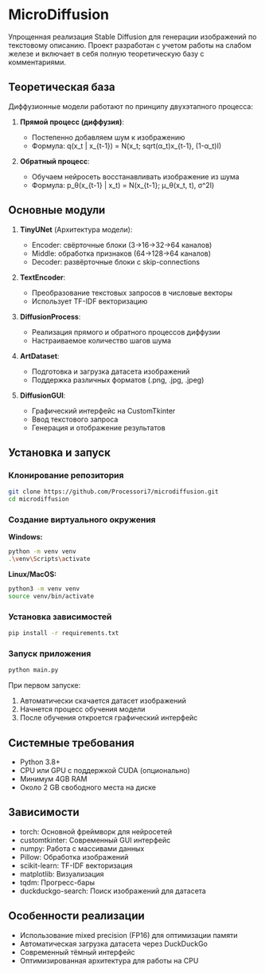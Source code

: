 # MicroDiffusion

Упрощенная реализация Stable Diffusion для генерации изображений по текстовому описанию. Проект разработан с учетом работы на слабом железе и включает в себя полную теоретическую базу с комментариями.

## Теоретическая база

Диффузионные модели работают по принципу двухэтапного процесса:

1. **Прямой процесс (диффузия)**:
   - Постепенно добавляем шум к изображению
   - Формула: q(x_t | x_{t-1}) = N(x_t; sqrt(α_t)x_{t-1}, (1-α_t)I)

2. **Обратный процесс**:
   - Обучаем нейросеть восстанавливать изображение из шума
   - Формула: p_θ(x_{t-1} | x_t) = N(x_{t-1}; μ_θ(x_t, t), σ^2I)

## Основные модули

1. **TinyUNet** (Архитектура модели):
   - Encoder: свёрточные блоки (3→16→32→64 каналов)
   - Middle: обработка признаков (64→128→64 каналов)
   - Decoder: развёрточные блоки с skip-connections

2. **TextEncoder**:
   - Преобразование текстовых запросов в числовые векторы
   - Использует TF-IDF векторизацию

3. **DiffusionProcess**:
   - Реализация прямого и обратного процессов диффузии
   - Настраиваемое количество шагов шума

4. **ArtDataset**:
   - Подготовка и загрузка датасета изображений
   - Поддержка различных форматов (.png, .jpg, .jpeg)

5. **DiffusionGUI**:
   - Графический интерфейс на CustomTkinter
   - Ввод текстового запроса
   - Генерация и отображение результатов

## Установка и запуск

### Клонирование репозитория

```bash
git clone https://github.com/Processori7/microdiffusion.git
cd microdiffusion
```

### Создание виртуального окружения

**Windows:**
```bash
python -m venv venv
.\venv\Scripts\activate
```

**Linux/MacOS:**
```bash
python3 -m venv venv
source venv/bin/activate
```

### Установка зависимостей

```bash
pip install -r requirements.txt
```

### Запуск приложения

```bash
python main.py
```

При первом запуске:
1. Автоматически скачается датасет изображений
2. Начнется процесс обучения модели
3. После обучения откроется графический интерфейс

## Системные требования

- Python 3.8+
- CPU или GPU с поддержкой CUDA (опционально)
- Минимум 4GB RAM
- Около 2 GB свободного места на диске

## Зависимости

- torch: Основной фреймворк для нейросетей
- customtkinter: Современный GUI интерфейс
- numpy: Работа с массивами данных
- Pillow: Обработка изображений
- scikit-learn: TF-IDF векторизация
- matplotlib: Визуализация
- tqdm: Прогресс-бары
- duckduckgo-search: Поиск изображений для датасета

## Особенности реализации

- Использование mixed precision (FP16) для оптимизации памяти
- Автоматическая загрузка датасета через DuckDuckGo
- Современный тёмный интерфейс
- Оптимизированная архитектура для работы на CPU
